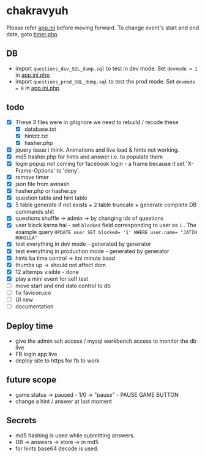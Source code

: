# chakravyuh

Please refer [app.ini](./app.ini.php) before moving forward.
To change event's start and end date, goto [timer.php](./timer.php)

## DB

- import `questions_dev_SQL_dump.sql` to test in dev mode. Set `devmode = 1` in [app.ini.php](./app.ini.php)
- import `questions_prod_SQL_dump.sql` to test the prod mode. Set `devmode = 0` in [app.ini.php](./app.ini.php)

## todo

- [x] These 3 files were in gitignore we need to rebuild / recode these
  - [x] database.txt
  - [x] hintzz.txt
  - [x] hasher.php
- [x] jquery issue i think. Animations and live load & hints not working.
- [x] md5 hasher.php for hints and answer i.e. to populate them
- [x] login popup not coming for facebook login - a frame because it set 'X-Frame-Options' to 'deny'.
- [x] remove timer
- [x] json file from avinash
- [x] hasher.php or hasher.py
- [x] question table and hint table
- [x] 5 table generate if not exists + 2 table truncate + generate complete DB commands shit
- [x] questions shuffle -> admin -> by changing ids of questions
- [x] user block karna hai - set `blocked` field corresponding to user as `1` . The example query `UPDATE user SET blocked= '1' WHERE user.name= "JATIN ROHILLA"`
- [x] test everything in dev mode - generated by generator
- [x] test everything in production mode - generated by generator
- [x] hints ka time control -> itni minute baad
- [x] thumbs up -> should not affect dom
- [x] 12 attemps visible - done
- [x] play a mini event for self test
- [ ] move start and end date control to db
- [ ] fix favicon.ico
- [ ] UI new
- [ ] documentation

## Deploy time

- give the admin ssh access / mysql workbench access to monitor the db live
- FB login app live
- deploy site to https for fb to work

## future scope

- game status -> paused - 1/0 -> "pause" - PAUSE GAME BUTTON
- change a hint / answer at last moment

## Secrets

- md5 hashing is used while submitting answers.
- DB -> answers -> store -> in md5
- for hints base64 decode is used.
